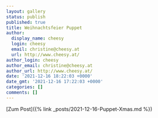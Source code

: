 ```yaml
---
layout: gallery
status: publish
published: true
title: Weihnachtsfeier Puppet
author:
  display_name: cheesy
  login: cheesy
  email: christine@cheesy.at
  url: http://www.cheesy.at/
author_login: cheesy
author_email: christine@cheesy.at
author_url: http://www.cheesy.at/
date: '2021-12-16 18:22:03 +0000'
date_gmt: '2021-12-16 17:22:03 +0000'
categories: []
comments: []
---
```


[Zum Post]({% link _posts/2021-12-16-Puppet-Xmas.md %})

